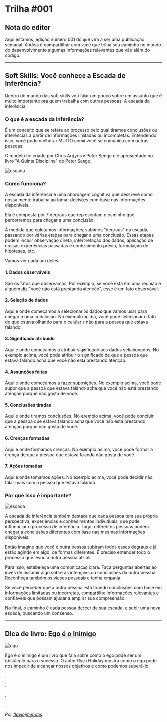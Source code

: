 # Trilha #001

## Nota do editor

Aqui estamos, edição número 001 do que virá a ser uma publicação semanal. A ideia é compartilhar com você que trilha seu caminho no mundo do desenvolvimento algumas informações relevantes que vão além do código.

---

## Soft Skills: Você conhece a Escada de Inferência?

Dentro do mundo das soft skills vou falar um pouco sobre um assunto que é muito importante pra quem trabalha com outras pessoas. A escada da inferência.

### O que é a escada da inferência?

É um conceito que se refere ao processo pelo qual tiramos conclusões ou inferências a partir de informações limitadas ou incompletas. Entendendo isso, você pode melhorar MUITO como você se comunica com outras pessoas.

O modelo foi criado por Chris Argyris e Peter Senge e é apresentado no livro "A Quinta Disciplina" de Peter Senge.

![escada](https://pbs.twimg.com/media/FwujcRcWcAEMZNG?format=png&name=medium)

### Como funciona?

A escada da inferência é uma abordagem cognitiva que descreve como nossa mente trabalha ao tomar decisões com base nas informações disponíveis.

Ela é composta por 7 degraus que representam o caminho que percorremos para chegar a uma conclusão.

À medida que coletamos informações, subimos "degraus" na escada, passando por várias etapas para chegar a uma conclusão. Essas etapas podem incluir observação direta, interpretação dos dados, aplicação de nossas experiências passadas e conhecimento prévio, formulação de hipóteses, etc.

Vamos ver cada um deles:

#### 1. Dados observáveis

São os fatos que observamos. Por exemplo, se você está em uma reunião e alguém diz "você não está prestando atenção", esse é um fato observável.

#### 2. Seleção de dados

Aqui é onde começamos a selecionar os dados que vamos usar para chegar a uma conclusão. No exemplo acima, você pode selecionar o fato de que estava olhando para o celular e não para a pessoa que estava falando.

#### 3. Significado atribuído

Aqui é onde começamos a atribuir significado aos dados selecionados. No exemplo acima, você pode atribuir o significado de que a pessoa que estava falando acha que você não está prestando atenção.

#### 4. Assunções feitas

Aqui é onde começamos a fazer suposições. No exemplo acima, você pode supor que a pessoa que estava falando acha que você não está prestando atenção porque não gosta de você.

#### 5. Conclusões tiradas

Aqui é onde tiramos conclusões. No exemplo acima, você pode concluir que a pessoa que estava falando acha que você não está prestando atenção porque não gosta de você.

#### 6. Crenças formadas

Aqui é onde formamos crenças. No exemplo acima, você pode formar a crença de que a pessoa que estava falando não gosta de você.

#### 7. Ações tomadas

Aqui é onde tomamos ações. No exemplo acima, você pode decidir não falar mais com a pessoa que estava falando.

### Por que isso é importante?

![escada](https://pbs.twimg.com/media/FwuhQxBWIAAirhV?format=jpg&name=medium)

A escada de inferência também destaca que cada pessoa tem sua própria perspectiva, experiências e conhecimentos individuais, que pode influenciar o processo de inferência. Logo, diferentes pessoas podem chegar a conclusões diferentes com base nas mesmas informações disponíveis.

Então imagine que você e outra pessoa subiram todos esses degraus e já estão agindo em algo, de formas diferentes. É preciso entender todo o processo que levou a outra pessoa até ali.

Para isso, estabeleça uma comunicação clara. Faça perguntas abertas ao invés de assumir algo sobre as intenções ou conclusões da outra pessoa. Reconheça também os vieses pessoais e tenha empatia.

Se você perceber que a outra pessoa está tirando conclusões com base em informações limitadas ou incorretas, compartilhe informações relevantes e confiáveis que possam ajudar a ampliar sua compreensão.

No final, o caminho é cada pessoa descer da sua escada, e subir uma nova escada, buscando um consenso.

---

## Dica de livro: [Ego é o Inimigo](https://amzn.to/3Qu4nUJ)

![ego](https://m.media-amazon.com/images/I/61wr4eRbOUL._SY522_.jpg)

Ego é o inimigo é um livro que fala sobre como o ego pode ser um obstáculo para o sucesso. O autor Ryan Holiday mostra como o ego pode nos impedir de alcançar nossos objetivos e como podemos superá-lo.

.

.

.

.

_Por [flaviojmendes](https://youtube.com/flaviojmendes)_
